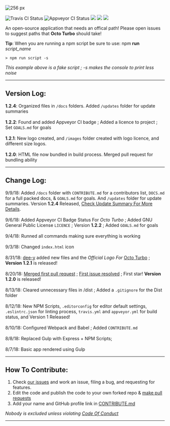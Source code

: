 ![256 px](https://user-images.githubusercontent.com/36637989/44937318-90ad0280-ad70-11e8-8876-ae6bb0e4757b.png)

![Travis CI Status](https://api.travis-ci.org/rocketbear27/octo-turbo.svg?branch=master)
![Appveyor CI Status](https://ci.appveyor.com/api/projects/status/g91ex63y4v0e50lg?svg=true)
![](https://img.shields.io/badge/contributors-3-brightgreen.svg)
![](https://img.shields.io/badge/npm_scripts-passing-brightgreen.svg)
![](https://img.shields.io/badge/size-159_MB-brightgreen.svg)

An open-source application that needs an offical path! Please open issues to suggest paths that **Octo Turbo** should take!

**Tip**: When you are running a npm script be sure to use: npm **run** _script_name_

```
> npm run script -s
```
_This example above is a fake script ; -s makes the console to print less noise_

---

## Version Log:
**1.2.4**: Organized files in `/docs` folders. Added `/updates` folder for update summaries
<br><br>
**1.2.2**: Found and added Appveyor CI badge ; Added a licence to project ; Set `GOALS.md` for goals
<br><br>
**1.2.1**: New logo created, and `/images` folder created with logo licence, and different size logos.
<br><br>
**1.2.0**: HTML file now bundled in build process. Merged pull request for bundling ability

---

## Change Log:
9/9/18: Added  `/docs` folder with `CONTRIBUTE.md` for a contributors list, `DOCS.md` for a full packed docs, & `GOALS.md` for goals. And `/updates` folder for update summaries. Version **1.2.4** Released, [Check Update Summary For More Details]().
<br><br>
9/6/18: Added Appveyor CI Badge Status For _Octo Turbo_ ; Added GNU General Public License `LICENCE` ; Version **1.2.2** ; Added `GOALS.md` for goals
<br><br>
9/4/18: Runned all commands making sure everything is working
<br><br>
9/3/18: Changed `index.html` icon
<br><br>
8/31/18: [dee-y](https://github.com/dee-y) added new files and the _Official Logo For_ [Octo Turbo](https://github.com/rocketbear27/octo-turbo) ; **Version 1.2.1** is released!
<br><br>
8/20/18: [Merged first pull request](https://github.com/rocketbear27/octo-turbo/pull/3) ; [First issue resolved](https://github.com/rocketbear27/octo-turbo/issues/2) ; First star! **Version 1.2.0** is released!
<br><br>
8/13/18: Cleared unnecessary files in /dist ; Added a `.gitignore` for the Dist folder
<br><br>
8/12/18: New NPM Scripts, `.editorconfig` for editor default settings, `.eslintrc.json` for linting process, `travis.yml` and `appveyor.yml` for build status, and Version 1 Released!
<br><br>
8/10/18: Configured Webpack and Babel ; Added `CONTRIBUTE.md`
<br><br>
8/8/18: Replaced Gulp with Express + NPM Scripts;
<br><br>
8/7/18: Basic app rendered using Gulp

---

## How To Contribute:
1. Check [our issues](https://github.com/rocketbear27/octo-turbo/issues) and work an issue, filing a bug, and requesting for features.
2. Edit the code and publish the code to your own forked repo & [make pull requests](https://github.com/Roshanjossey/first-contributions/blob/master/README.md)
3. Add your name and GitHub profile link in [CONTRIBUTE.md]()

_Nobody is excluded unless violating [Code Of Conduct](https://github.com/rocketbear27/octo-turbo/wiki/Code-Of-Conduct)_

---
